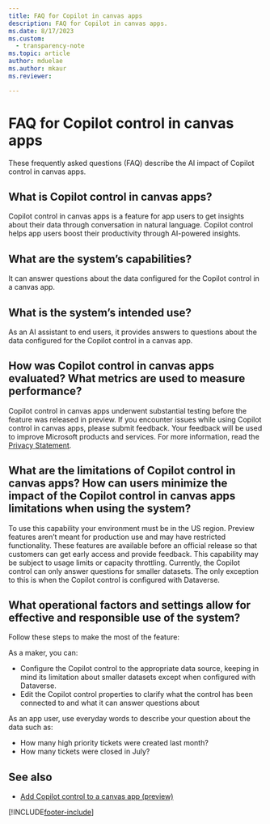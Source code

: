 ```yaml
---
title: FAQ for Copilot in canvas apps   
description: FAQ for Copilot in canvas apps.
ms.date: 8/17/2023
ms.custom: 
  - transparency-note
ms.topic: article
author: mduelae 
ms.author: mkaur
ms.reviewer:

---
```


# FAQ for Copilot control in canvas apps

These frequently asked questions (FAQ) describe the AI impact of Copilot control in canvas apps.

##  What is Copilot control in canvas apps? 

 Copilot control in canvas apps is a feature for app users to get insights about their data through conversation in natural language. Copilot control helps app users boost their productivity through AI-powered insights.

## What are the system’s capabilities? 

It can answer questions about the data configured for the Copilot control in a canvas app.

## What is the system’s intended use? 

As an AI assistant to end users, it provides answers to questions about the data configured for the Copilot control in a canvas app.

## How was Copilot control in canvas apps evaluated? What metrics are used to measure performance? 

Copilot control in canvas apps underwent substantial testing before the feature was released in preview. If you encounter issues while using Copilot control in canvas apps, please submit feedback. Your feedback will be used to improve Microsoft products and services. For more information, read the [Privacy Statement](https://go.microsoft.com/fwlink/?linkid=2182930%22%20\t%20%22_blank).

## What are the limitations of Copilot control in canvas apps? How can users minimize the impact of the Copilot control in canvas apps limitations when using the system?

To use this capability your environment must be in the US region.
Preview features aren’t meant for production use and may have restricted functionality. These features are available before an official release so that customers can get early access and provide feedback.
This capability may be subject to usage limits or capacity throttling.
Currently, the Copilot control can only answer questions for smaller datasets. The only exception to this is when the Copilot control is configured with Dataverse.


## What operational factors and settings allow for effective and responsible use of the system? 

Follow these steps to make the most of the feature:

As a maker, you can:
 - Configure the Copilot control to the appropriate data source, keeping in mind its limitation about smaller datasets except when configured with Dataverse.
 - Edit the Copilot control properties to clarify what the control has been connected to and what it can answer questions about

As an app user, use everyday words to describe your question about the data such as:
 - How many high priority tickets were created last month?
 - How many tickets were closed in July?


## See also 
- [Add Copilot control to a canvas app (preview)](../canvas-apps/add-ai-copilot.md)

 
[!INCLUDE[footer-include](../../includes/footer-banner.md)]
